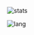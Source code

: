 
![stats](https://github-readme-stats.vercel.app/api?username=giovannatech&count_private=true&theme=merko&hide_title=true)

![lang](https://github-readme-stats.vercel.app/api/top-langs/?username=giovannatech&layout=compact&theme=merko)
